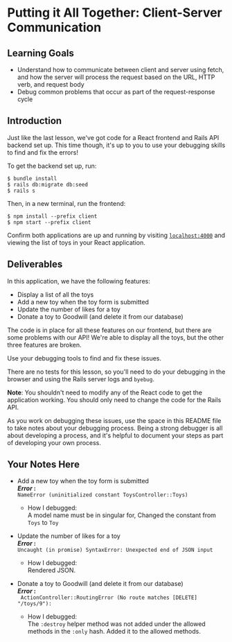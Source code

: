 # Putting it All Together: Client-Server Communication

## Learning Goals

- Understand how to communicate between client and server using fetch, and how
  the server will process the request based on the URL, HTTP verb, and request
  body
- Debug common problems that occur as part of the request-response cycle

## Introduction

Just like the last lesson, we've got code for a React frontend and Rails API
backend set up. This time though, it's up to you to use your debugging skills to
find and fix the errors!

To get the backend set up, run:

```console
$ bundle install
$ rails db:migrate db:seed
$ rails s
```

Then, in a new terminal, run the frontend:

```console
$ npm install --prefix client
$ npm start --prefix client
```

Confirm both applications are up and running by visiting
[`localhost:4000`](http://localhost:4000) and viewing the list of toys in your
React application.

## Deliverables

In this application, we have the following features:

- Display a list of all the toys
- Add a new toy when the toy form is submitted
- Update the number of likes for a toy
- Donate a toy to Goodwill (and delete it from our database)

The code is in place for all these features on our frontend, but there are some
problems with our API! We're able to display all the toys, but the other three
features are broken.

Use your debugging tools to find and fix these issues.

There are no tests for this lesson, so you'll need to do your debugging in the
browser and using the Rails server logs and `byebug`.

**Note**: You shouldn't need to modify any of the React code to get the
application working. You should only need to change the code for the Rails API.

As you work on debugging these issues, use the space in this README file to take
notes about your debugging process. Being a strong debugger is all about
developing a process, and it's helpful to document your steps as part of
developing your own process.

## Your Notes Here

- Add a new toy when the toy form is submitted
  <br>
  **_Error_ :**
  <br>
  `NameError (uninitialized constant ToysController::Toys)`
  <br>

  - How I debugged:
    <br>
    A model name must be in singular for, Changed the constant from `Toys` to `Toy`
    <br>

- Update the number of likes for a toy
  <br>
  **_Error_ :**
  <br>
  `Uncaught (in promise) SyntaxError: Unexpected end of JSON input`
  <br>

  - How I debugged:
    <br>
    Rendered JSON.
    <br>

- Donate a toy to Goodwill (and delete it from our database)
  <br>
  **_Error_ :**
  <br>
  ` ActionController::RoutingError (No route matches [DELETE] "/toys/9"):`
  <br>

  - How I debugged:
    <br>
    The `:destroy` helper method was not added under the allowed methods in the `:only` hash. Added it to the allowed methods.
